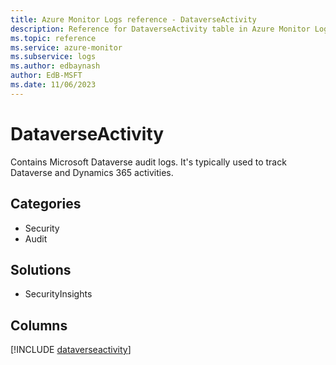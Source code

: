 ```yaml
---
title: Azure Monitor Logs reference - DataverseActivity
description: Reference for DataverseActivity table in Azure Monitor Logs.
ms.topic: reference
ms.service: azure-monitor
ms.subservice: logs
ms.author: edbaynash
author: EdB-MSFT
ms.date: 11/06/2023
---
```


# DataverseActivity

Contains Microsoft Dataverse audit logs. It's typically used to track Dataverse and Dynamics 365 activities.

## Categories

- Security
- Audit
## Solutions

- SecurityInsights

            


## Columns
  
[!INCLUDE [dataverseactivity](../includes/dataverseactivity-include.md)]
